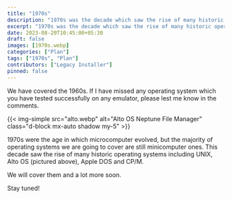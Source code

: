 ```yaml
---
title: "1970s"
description: "1970s was the decade which saw the rise of many historic operating systems including UNIX, Alto OS (pictured above), Apple DOS and CP/M."
excerpt: "1970s was the decade which saw the rise of many historic operating systems including UNIX, Alto OS (pictured above), Apple DOS and CP/M."
date: 2023-08-20T10:45:00+05:30
draft: false
images: [1970s.webp]
categories: ["Plan"]
tags: ["1970s", "Plan"]
contributors: ["Legacy Installer"]
pinned: false
---
```


We have covered the 1960s. If I have missed any operating system which you have tested successfully on any emulator, please lest me know in the comments.

{{< img-simple src="alto.webp" alt="Alto OS Neptune File Manager" class="d-block mx-auto shadow my-5" >}}

1970s were the age in which microcomputer evolved, but the majority of operating systems we are going to cover are still minicomputer ones. This decade saw the rise of many historic operating systems including UNIX, Alto OS (pictured above), Apple DOS and CP/M.

We will cover them and a lot more soon.

Stay tuned!
